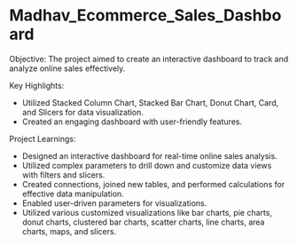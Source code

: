 # Madhav_Ecommerce_Sales_Dashboard

Objective: The project aimed to create an interactive dashboard to track and analyze online sales effectively.

Key Highlights:
- Utilized Stacked Column Chart, Stacked Bar Chart, Donut Chart, Card, and Slicers for data visualization.
- Created an engaging dashboard with user-friendly features.

Project Learnings:
- Designed an interactive dashboard for real-time online sales analysis.
- Utilized complex parameters to drill down and customize data views with filters and slicers.
- Created connections, joined new tables, and performed calculations for effective data manipulation.
- Enabled user-driven parameters for visualizations.
- Utilized various customized visualizations like bar charts, pie charts, donut charts, clustered bar charts, scatter charts, line charts, area charts, maps, and slicers.
